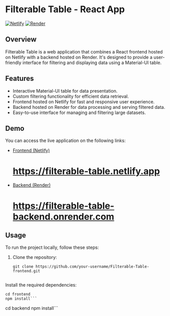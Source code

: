 # Filterable Table - React App

[![Netlify](https://img.shields.io/badge/Frontend-Hosted%20on%20Netlify-%23000000?style=for-the-badge&logo=netlify)](https://filterable-table.netlify.app/)
[![Render](https://img.shields.io/badge/Backend-Hosted%20on%20Render-%23000000?style=for-the-badge&logo=render)](https://filterable-table-backend.onrender.com/)

## Overview

Filterable Table is a web application that combines a React frontend hosted on Netlify with a backend hosted on Render. It's designed to provide a user-friendly interface for filtering and displaying data using a Material-UI table.


## Features

- Interactive Material-UI table for data presentation.
- Custom filtering functionality for efficient data retrieval.
- Frontend hosted on Netlify for fast and responsive user experience.
- Backend hosted on Render for data processing and serving filtered data.
- Easy-to-use interface for managing and filtering large datasets.

## Demo

You can access the live application on the following links:

- [Frontend (Netlify)](https://filterable-table.netlify.app/)<h1>https://filterable-table.netlify.app</h1>
- [Backend (Render)](https://filterable-table-backend.onrender.com/)<h1>https://filterable-table-backend.onrender.com</h1>

## Usage

To run the project locally, follow these steps:

1. Clone the repository:

   ```shell
   git clone https://github.com/your-username/Filterable-Table-frontend.git


Install the required dependencies:

```
cd frontend
npm install```

```
cd backend
npm install```
